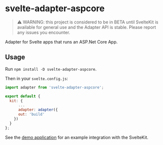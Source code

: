 # svelte-adapter-aspcore

> :warning: WARNING: this project is considered to be in BETA until SvelteKit is available for general use and the Adapter API is stable. Please report any issues you encounter.

Adapter for Svelte apps that runs an ASP.Net Core App.

## Usage

Run `npm install -D svelte-adapter-aspcore`.

Then in your `svelte.config.js`:

```js
import adapter from 'svelte-adapter-aspcore';

export default {
  kit: {
      ...
      adapter: adapter({
      out: 'build'
    })
  }
};
```
See the [demo application](https://github.com/Kiho/aspcore-spa-cli/tree/dotnet-6/samples/SvelteKitSample) for an example integration with the SvelteKit.
